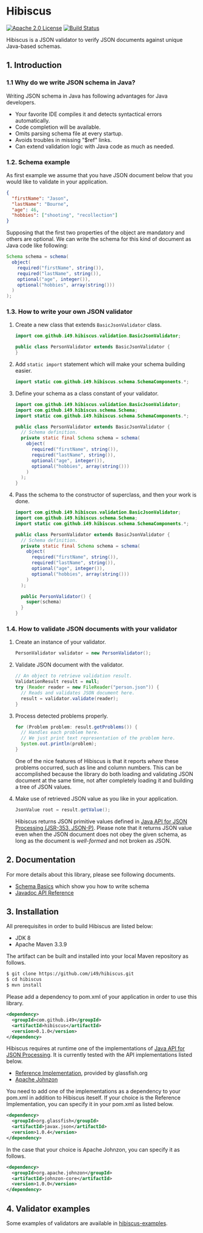 # Hibiscus

[![Apache 2.0 License](https://img.shields.io/:license-Apache%202.0-blue.svg)](https://www.apache.org/licenses/LICENSE-2.0
) [![Build Status](https://travis-ci.org/i49/hibiscus.svg?branch=master)](https://travis-ci.org/i49/hibiscus)

Hibiscus is a JSON validator to verify JSON documents against unique Java-based schemas.

## 1. Introduction

### 1.1 Why do we write JSON schema in Java?

Writing JSON schema in Java has following advantages for Java developers.

* Your favorite IDE compiles it and detects syntactical errors automatically.
* Code completion will be available.
* Omits parsing schema file at every startup.
* Avoids troubles in missing "$ref" links.
* Can extend validation logic with Java code as much as needed.

### 1.2. Schema example

As first example we assume that you have JSON document below that you would like to validate in your application.

```json
{
  "firstName": "Jason",
  "lastName": "Bourne",
  "age": 46,
  "hobbies": ["shooting", "recollection"]
}
```

Supposing that the first two properties of the object are mandatory and others are optional.
We can write the schema for this kind of document as Java code like following:

```java
Schema schema = schema(
  object(
    required("firstName", string()),
    required("lastName", string()),
    optional("age", integer()),
    optional("hobbies", array(string()))
  )  
);
```

### 1.3. How to write your own JSON validator

1. Create a new class that extends `BasicJsonValidator` class.

   ```java
   import com.github.i49.hibiscus.validation.BasicJsonValidator;
   
   public class PersonValidator extends BasicJsonValidator {
   }
   ```

2. Add `static import` statement which will make your schema building easier.

   ```java
   import static com.github.i49.hibiscus.schema.SchemaComponents.*;
   ```

3. Define your schema as a class constant of your validator.

   ```java
   import com.github.i49.hibiscus.validation.BasicJsonValidator;
   import com.github.i49.hibiscus.schema.Schema;
   import static com.github.i49.hibiscus.schema.SchemaComponents.*;
   
   public class PersonValidator extends BasicJsonValidator {
     // Schema definition.
     private static final Schema schema = schema(
       object(
         required("firstName", string()),
         required("lastName", string()),
         optional("age", integer()),
         optional("hobbies", array(string()))
       )
     );  
   }
   ```

4. Pass the schema to the constructor of superclass, and then your work is done.

   ```java
   import com.github.i49.hibiscus.validation.BasicJsonValidator;
   import com.github.i49.hibiscus.schema.Schema;
   import static com.github.i49.hibiscus.schema.SchemaComponents.*;
   
   public class PersonValidator extends BasicJsonValidator {
     // Schema definition.
     private static final Schema schema = schema(
       object(
         required("firstName", string()),
         required("lastName", string()),
         optional("age", integer()),
         optional("hobbies", array(string()))
       )
     );  
   
     public PersonValidator() {
       super(schema)
     }
   }
   ```

### 1.4. How to validate JSON documents with your validator

1. Create an instance of your validator.

   ```java
   PersonValidator validator = new PersonValidator();
   ```

2. Validate JSON document with the validator.

   ```java
   // An object to retrieve validation result.
   ValidationResult result = null;
   try (Reader reader = new FileReader("person.json")) {
     // Reads and validates JSON document here.
     result = validator.validate(reader);
   }
   ```

3. Process detected problems properly.

   ```java
   for (Problem problem: result.getProblems()) {
     // Handles each problem here.
     // We just print text representation of the problem here.
     System.out.println(problem);
   }
   ```

   One of the nice features of Hibiscus is that it reports *where* these problems occurred,
   such as line and column numbers. This can be accomplished because the library do
   both loading and validating JSON document at the same time, not after completely loading it
   and building a tree of JSON values.

4. Make use of retrieved JSON value as you like in your application.

   ```java
   JsonValue root = result.getValue();
   ```

   Hibiscus returns JSON primitive values defined in [Java API for JSON Processing (JSR-353,  JSON-P)](http://json-processing-spec.java.net/).
   Please note that it returns JSON value even when the JSON document does not obey the given schema, as long as the document is *well-formed* and not broken as JSON.

## 2. Documentation

For more details about this library, please see following documents.

* [Schema Basics](https://github.com/i49/hibiscus/blob/master/hibiscus-doc/01_schema-basics.md) which show you how to write schema
* [Javadoc API Reference](apidocs/index.html)

## 3. Installation

All prerequisites in order to build Hibiscus are listed below:

* JDK 8
* Apache Maven 3.3.9

The artifact can be built and installed into your local Maven repository as follows.

```bash
$ git clone https://github.com/i49/hibiscus.git
$ cd hibiscus
$ mvn install
```

Please add a dependency to pom.xml of your application in order to use this library.

```xml
<dependency>
  <groupId>com.github.i49</groupId>
  <artifactId>hibiscus</artifactId>
  <version>0.1.0</version>
</dependency>
```

Hibiscus requires at runtime one of the implementations of [Java API for JSON Processing](http://json-processing-spec.java.net/).
It is currently tested with the API implementations listed below.

* [Reference Implementation](https://jsonp.java.net/), provided by glassfish.org
* [Apache Johnzon](https://johnzon.apache.org/)

You need to add one of the implementations as a dependency to your pom.xml in addition to Hibiscus iteself.
If your choice is the Reference Implementation, you can specify it in your pom.xml as listed below.

```xml
<dependency>
  <groupId>org.glassfish</groupId>
  <artifactId>javax.json</artifactId>
  <version>1.0.4</version>
</dependency>
```

In the case that your choice is Apache Johnzon, you can specify it as follows.

```xml
<dependency>
  <groupId>org.apache.johnzon</groupId>
  <artifactId>johnzon-core</artifactId>
  <version>1.0.0</version>
</dependency>
```

## 4. Validator examples

Some examples of validators are available in [hibiscus-examples](https://github.com/i49/hibiscus/tree/master/hibiscus-examples).
